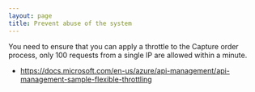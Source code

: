 ```yaml
---
layout: page
title: Prevent abuse of the system
---
```


You need to ensure that you can apply a throttle to the Capture order process,
only 100 requests from a single IP are allowed within a minute.

-   <https://docs.microsoft.com/en-us/azure/api-management/api-management-sample-flexible-throttling>
